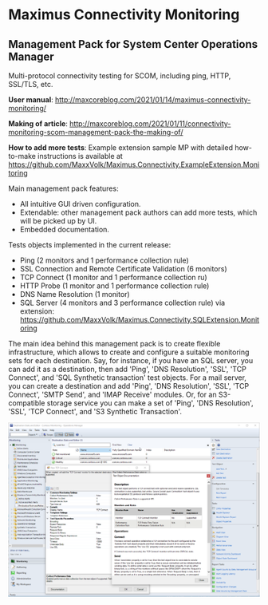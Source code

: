 # Maximus Connectivity Monitoring
## Management Pack for System Center Operations Manager 
Multi-protocol connectivity testing for SCOM, including ping, HTTP, SSL/TLS, etc.

**User manual**: http://maxcoreblog.com/2021/01/14/maximus-connectivity-monitoring/

**Making of article**: http://maxcoreblog.com/2021/01/11/connectivity-monitoring-scom-management-pack-the-making-of/

**How to add more tests**: Example extension sample MP with detailed how-to-make instructions is available at https://github.com/MaxxVolk/Maximus.Connectivity.ExampleExtension.Monitoring

Main management pack features:

  - All intuitive GUI driven configuration.
  - Extendable: other management pack authors can add more tests, which will be picked up by UI.
  - Embedded documentation.

Tests objects implemented in the current release:
  - Ping (2 monitors and 1 performance collection rule)
  - SSL Connection and Remote Certificate Validation (6 monitors)
  - TCP Connect (1 monitor and 1 performance collection ru)
  - HTTP Probe (1 monitor and 1 performance collection rule)
  - DNS Name Resolution (1 monitor)
  - SQL Server (4 monitors and 3 performance collection rule) via extension: https://github.com/MaxxVolk/Maximus.Connectivity.SQLExtension.Monitoring

The main idea behind this management pack is to create flexible infrastructure, 
which allows to create and configure a suitable monitoring sets for each destination. 
Say, for instance, if you have an SQL server, you can add it as a destination,
then add 'Ping', 'DNS Resolution', 'SSL', 'TCP Connect', and 'SQL Synthetic transaction' test objects.
For a mail server, you can create a destination and add 'Ping', 'DNS Resolution', 'SSL', 'TCP Connect',
'SMTP Send', and 'IMAP Receive' modules. Or, for an S3-compatible storage service you can make
a set of 'Ping', 'DNS Resolution', 'SSL', 'TCP Connect', and 'S3 Synthetic Transaction'.

![User Interface Overview](./Screenshots/UIOverview.png "User Interface Overview")


